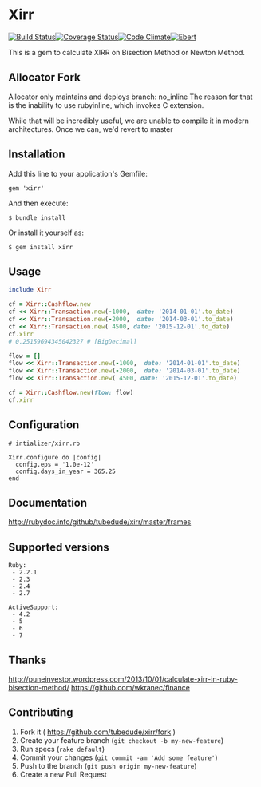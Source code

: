 # Xirr
[![Build Status](https://travis-ci.org/tubedude/xirr.svg)](https://travis-ci.org/tubedude/xirr)[![Coverage Status](https://coveralls.io/repos/tubedude/xirr/badge.svg?branch=master)](https://coveralls.io/r/tubedude/xirr?branch=master)[![Code Climate](https://codeclimate.com/github/tubedude/xirr/badges/gpa.svg)](https://codeclimate.com/github/tubedude/xirr)[![Ebert](https://ebertapp.io/github/tubedude/xirr.svg)](https://ebertapp.io/github/tubedude/xirr)

This is a gem to calculate XIRR on Bisection Method or Newton Method.

## Allocator Fork

Allocator only maintains and deploys branch: no_inline
The reason for that is the inability to use rubyinline, which invokes C extension.

While that will be incredibly useful, we are unable to compile it in modern architectures. Once we can, we'd revert to master

## Installation

Add this line to your application's Gemfile:

    gem 'xirr'

And then execute:

    $ bundle install

Or install it yourself as:

    $ gem install xirr

## Usage

```rb
include Xirr

cf = Xirr::Cashflow.new
cf << Xirr::Transaction.new(-1000,  date: '2014-01-01'.to_date)
cf << Xirr::Transaction.new(-2000,  date: '2014-03-01'.to_date)
cf << Xirr::Transaction.new( 4500, date: '2015-12-01'.to_date)
cf.xirr
# 0.25159694345042327 # [BigDecimal]

flow = []
flow << Xirr::Transaction.new(-1000,  date: '2014-01-01'.to_date)
flow << Xirr::Transaction.new(-2000,  date: '2014-03-01'.to_date)
flow << Xirr::Transaction.new( 4500, date: '2015-12-01'.to_date)

cf = Xirr::Cashflow.new(flow: flow)
cf.xirr
```    

## Configuration

    # intializer/xirr.rb

    Xirr.configure do |config|
      config.eps = '1.0e-12'
      config.days_in_year = 365.25
    end


## Documentation

http://rubydoc.info/github/tubedude/xirr/master/frames

## Supported versions

    Ruby:
     - 2.2.1
     - 2.3
     - 2.4
     - 2.7

    ActiveSupport:
     - 4.2
     - 5
     - 6
     - 7

## Thanks

http://puneinvestor.wordpress.com/2013/10/01/calculate-xirr-in-ruby-bisection-method/
https://github.com/wkranec/finance

## Contributing

1. Fork it ( https://github.com/tubedude/xirr/fork )
2. Create your feature branch (`git checkout -b my-new-feature`)
3. Run specs (`rake default`)
4. Commit your changes (`git commit -am 'Add some feature'`)
5. Push to the branch (`git push origin my-new-feature`)
6. Create a new Pull Request

